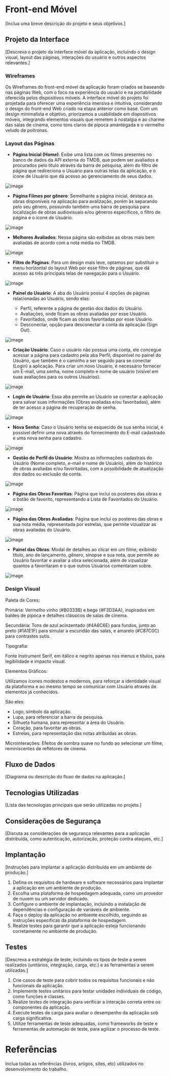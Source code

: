 # Front-end Móvel

[Inclua uma breve descrição do projeto e seus objetivos.]

## Projeto da Interface
[Descreva o projeto da interface móvel da aplicação, incluindo o design visual, layout das páginas, interações do usuário e outros aspectos relevantes.]

### Wireframes
Os Wireframes do front-end móvel da aplicação foram criados se baseando nas páginas Web, com o foco na experiência do usuário e na portabilidade oferecida pelos dispositivos móveis.
A interface móvel do projeto foi projetada para oferecer uma experiência imersiva e intuitiva, considerando o design do front-end Web criado na etapa anterior como base. Com um design minimalista e objetivo, priorizamos a usabilidade em dispositivos móveis, integrando elementos visuais que remetem à nostalgia e ao charme das salas de cinema, como tons claros de pipoca amantegada e o vermelho veludo de poltronas.

### Layout das Páginas

- **Página Inicial (Home)**:
Exibe uma lista com os filmes presentes no banco de dados da API externa do TMDB, que podem ser avaliados e procurados pelo título através da barra de pesquisa, além do filtro de página que redireciona o Usuário para outras telas da aplicação, e o ícone de Usuário que dá acesso ao gerenciamento de seus dados.

![image](https://github.com/user-attachments/assets/8b05a1ad-2c84-4eb0-ac8e-9b92d5ddab67)

- **Página Filmes por gênero**:
Semelhante a página inicial, destaca as obras disponíveis na aplicação para avalização, porém às separando pelo seu gênero, possuindo também uma barra de pesquisa para localização de obras audiovisuais e/ou gêneros específicos, o filtro de página e o ícone de Usuário.

![image](https://github.com/user-attachments/assets/f4455d8e-de8d-4567-b7b1-c9a5b15aee33)

- **Melhores Avaliados**:
Nessa página são exibidas as obras mais bem avaliadas de acordo com a nota média no TMDB.

![image](https://github.com/user-attachments/assets/6ca05c6b-e5d4-4cae-a5ea-1a15ff532e1a)

- **Filtro de Páginas**:
Para um design mais leve, optamos por substituir o menu horizontal do layout Web por esse filtro de páginas, que dá acesso as três principais telas de navegação para o Usuário.

![image](https://github.com/user-attachments/assets/bebedb44-d2ff-435d-9691-fee00c419c52)

- **Painel do Usuário**:
A aba do Usuário possuí 4 opções de páginas relacionadas ao Usuário, sendo elas:

  - Perfil, referente a página de gestão dos dados do Usuário.
  - Avaliações, onde ficam as obras avaliadas por esse Usuário.
  - Favoritados, onde ficam as obras favoritadas por esse Usuário.
  - Desconectar, opção para desconectar a conta da aplicação (Sign Out).

![image](https://github.com/user-attachments/assets/8d0610cf-8cd7-4851-a912-0d4920ae77b3)

- **Criação Usuário**:
Caso o usuário não possua uma conta, ele concegue acessar a página para cadastro pela aba Perfil, disponível no painel do Usuário, que também é o caminho a ser seguido para se conectar (Login) a aplicação.
Para criar um novo Usuário, é necessário fornecer um E-mail, uma senha, nome completo e nome de usuário (visível em suas avaliações para os outros Usuários).

![image](https://github.com/user-attachments/assets/ad1d234c-0ecf-4617-b1b6-0fde417f5e16)

- **Login de Usuário**:
Essa aba permite ao Usuário se conectar a aplicação para salvar suas informações (Obras avaliadas e/ou favoritadas), além de ter acesso a página de recuperação de senha.

![image](https://github.com/user-attachments/assets/440242a3-ddda-42cc-b94b-672582d7eae0)

- **Nova Senha**:
Caso o Usuário tenha se esquecido de sua senha inicial, é possível definir uma nova através do fornecimento do E-mail cadastrado e uma nova senha para cadastro.

![image](https://github.com/user-attachments/assets/6fce1c89-3946-4faa-9f15-df48f1c6ed3e)

- **Gestão de Perfil do Usuário**:
Mostra as informações cadastrais do Usuário (Nome completo, e-mail e nome de Usuário), além do histórico de obras avaliadas e/ou favoritadas, com a possibilidade de atualização dos dados ou exclusão da conta.

![image](https://github.com/user-attachments/assets/1d11e668-0475-47bb-8bbd-2bdc97d6972e)

- **Página das Obras Favoritas**:
Página que inclui os posteres das obras e o botão de favorito, representando a Lista de Favoritados do Usuário.

![image](https://github.com/user-attachments/assets/c59b7aa5-8505-452e-832c-62a66c1dbf4f)

- **Página das Obras Avaliadas**:
Página que inclui os posteres das obras e sua nota média, representada por estrelas, que permite vizualizar as obras avaliadas do Usuário.

![image](https://github.com/user-attachments/assets/9431423c-8d6f-43eb-867f-0b1340dfe062)

- **Painel das Obras**:
Modal de detalhes ao clicar em um filme, exibindo título, ano de lançamento, gênero, sinopse e sua nota, que permite ao Usuário favoritar e avaliar a obra selecionada, além de vizualizar quantos a favoritaram e o que outros Usuários comentaram sobre.

![image](https://github.com/user-attachments/assets/b5db64e8-0ca2-4da0-932b-1589dd37228f)


### Design Visual

Paleta de Cores:

Primária: Vermelho vinho (#B0333B) e bege (#F3D3AA), inspirados em baldes de pipoca e detalhes clássicos de salas de cinema.

Secundária: Tons de azul acinzentado (#4A6C6E) para fundos, junto ao preto (#1A1E1F) para simular a escuridão das salas, e amarelo (#C87C0C) para contrastes sutis.

Tipografia:

Fonte Instrument Serif, em itálico e negrito apenas nos menus e títulos, para legibilidade e impacto visual.

Elementos Gráficos:

Utilizamos ícones modestos e modernos, para reforçar a identidade visual da plataforma e ao mesmo tempo se comunicar com Usuário através de elementos já conhecidos.

São eles:
- Logo, símbolo da aplicação.
- Lupa, para referenciar a barra de pesquisa.
- Silhueta humana, para representar a área do Usuário.
- Coração, para favoritar as obras.
- Estrelas, para representação das notas atribuídas as obras.

Microinterações: Efeitos de sombra suave no fundo ao selecionar um filme, reminiscentes de refletores de cinema.

## Fluxo de Dados

[Diagrama ou descrição do fluxo de dados na aplicação.]

## Tecnologias Utilizadas

[Lista das tecnologias principais que serão utilizadas no projeto.]

## Considerações de Segurança

[Discuta as considerações de segurança relevantes para a aplicação distribuída, como autenticação, autorização, proteção contra ataques, etc.]

## Implantação

[Instruções para implantar a aplicação distribuída em um ambiente de produção.]

1. Defina os requisitos de hardware e software necessários para implantar a aplicação em um ambiente de produção.
2. Escolha uma plataforma de hospedagem adequada, como um provedor de nuvem ou um servidor dedicado.
3. Configure o ambiente de implantação, incluindo a instalação de dependências e configuração de variáveis de ambiente.
4. Faça o deploy da aplicação no ambiente escolhido, seguindo as instruções específicas da plataforma de hospedagem.
5. Realize testes para garantir que a aplicação esteja funcionando corretamente no ambiente de produção.

## Testes

[Descreva a estratégia de teste, incluindo os tipos de teste a serem realizados (unitários, integração, carga, etc.) e as ferramentas a serem utilizadas.]

1. Crie casos de teste para cobrir todos os requisitos funcionais e não funcionais da aplicação.
2. Implemente testes unitários para testar unidades individuais de código, como funções e classes.
3. Realize testes de integração para verificar a interação correta entre os componentes da aplicação.
4. Execute testes de carga para avaliar o desempenho da aplicação sob carga significativa.
5. Utilize ferramentas de teste adequadas, como frameworks de teste e ferramentas de automação de teste, para agilizar o processo de teste.

# Referências

Inclua todas as referências (livros, artigos, sites, etc) utilizados no desenvolvimento do trabalho.
